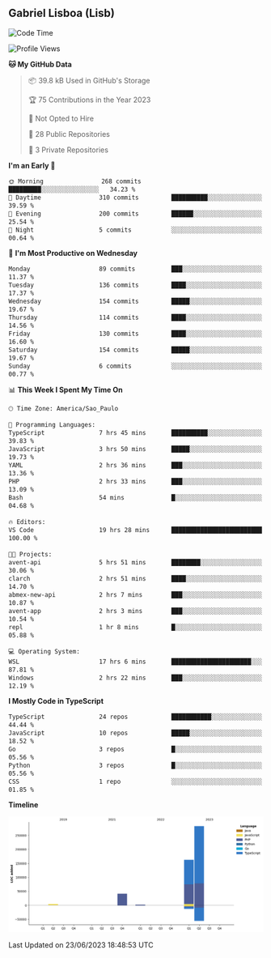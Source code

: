 ## Gabriel Lisboa (Lisb)

<!--START_SECTION:waka-->
![Code Time](http://img.shields.io/badge/Code%20Time-31%20hrs%2021%20mins-blue)

![Profile Views](http://img.shields.io/badge/Profile%20Views-1-blue)

**🐱 My GitHub Data** 

> 📦 39.8 kB Used in GitHub's Storage 
 > 
> 🏆 75 Contributions in the Year 2023
 > 
> 🚫 Not Opted to Hire
 > 
> 📜 28 Public Repositories 
 > 
> 🔑 3 Private Repositories 
 > 
**I'm an Early 🐤** 

```text
🌞 Morning                268 commits         █████████░░░░░░░░░░░░░░░░   34.23 % 
🌆 Daytime                310 commits         ██████████░░░░░░░░░░░░░░░   39.59 % 
🌃 Evening                200 commits         ██████░░░░░░░░░░░░░░░░░░░   25.54 % 
🌙 Night                  5 commits           ░░░░░░░░░░░░░░░░░░░░░░░░░   00.64 % 
```
📅 **I'm Most Productive on Wednesday** 

```text
Monday                   89 commits          ███░░░░░░░░░░░░░░░░░░░░░░   11.37 % 
Tuesday                  136 commits         ████░░░░░░░░░░░░░░░░░░░░░   17.37 % 
Wednesday                154 commits         █████░░░░░░░░░░░░░░░░░░░░   19.67 % 
Thursday                 114 commits         ████░░░░░░░░░░░░░░░░░░░░░   14.56 % 
Friday                   130 commits         ████░░░░░░░░░░░░░░░░░░░░░   16.60 % 
Saturday                 154 commits         █████░░░░░░░░░░░░░░░░░░░░   19.67 % 
Sunday                   6 commits           ░░░░░░░░░░░░░░░░░░░░░░░░░   00.77 % 
```


📊 **This Week I Spent My Time On** 

```text
🕑︎ Time Zone: America/Sao_Paulo

💬 Programming Languages: 
TypeScript               7 hrs 45 mins       ██████████░░░░░░░░░░░░░░░   39.83 % 
JavaScript               3 hrs 50 mins       █████░░░░░░░░░░░░░░░░░░░░   19.73 % 
YAML                     2 hrs 36 mins       ███░░░░░░░░░░░░░░░░░░░░░░   13.36 % 
PHP                      2 hrs 33 mins       ███░░░░░░░░░░░░░░░░░░░░░░   13.09 % 
Bash                     54 mins             █░░░░░░░░░░░░░░░░░░░░░░░░   04.68 % 

🔥 Editors: 
VS Code                  19 hrs 28 mins      █████████████████████████   100.00 % 

🐱‍💻 Projects: 
avent-api                5 hrs 51 mins       ████████░░░░░░░░░░░░░░░░░   30.06 % 
clarch                   2 hrs 51 mins       ████░░░░░░░░░░░░░░░░░░░░░   14.70 % 
abmex-new-api            2 hrs 7 mins        ███░░░░░░░░░░░░░░░░░░░░░░   10.87 % 
avent-app                2 hrs 3 mins        ███░░░░░░░░░░░░░░░░░░░░░░   10.54 % 
repl                     1 hr 8 mins         █░░░░░░░░░░░░░░░░░░░░░░░░   05.88 % 

💻 Operating System: 
WSL                      17 hrs 6 mins       ██████████████████████░░░   87.81 % 
Windows                  2 hrs 22 mins       ███░░░░░░░░░░░░░░░░░░░░░░   12.19 % 
```

**I Mostly Code in TypeScript** 

```text
TypeScript               24 repos            ███████████░░░░░░░░░░░░░░   44.44 % 
JavaScript               10 repos            █████░░░░░░░░░░░░░░░░░░░░   18.52 % 
Go                       3 repos             █░░░░░░░░░░░░░░░░░░░░░░░░   05.56 % 
Python                   3 repos             █░░░░░░░░░░░░░░░░░░░░░░░░   05.56 % 
CSS                      1 repo              ░░░░░░░░░░░░░░░░░░░░░░░░░   01.85 % 
```



**Timeline**

![Lines of Code chart](https://raw.githubusercontent.com/tenlisboa/tenlisboa/main/assets/bar_graph.png)


 Last Updated on 23/06/2023 18:48:53 UTC
<!--END_SECTION:waka-->
